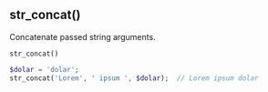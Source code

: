 ## str_concat()
Concatenate passed string arguments.

```str_concat()```

```php
$dolar = 'dolar';
str_concat('Lorem', ' ipsum ', $dolar);  // Lorem ipsum dolar
```